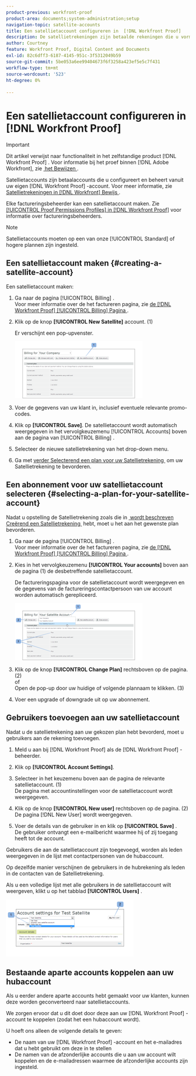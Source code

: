 ```yaml
---
product-previous: workfront-proof
product-area: documents;system-administration;setup
navigation-topic: satellite-accounts
title: Een satellietaccount configureren in  [!DNL Workfront Proof]
description: De satellietrekeningen zijn betaalde rekeningen die u vormt en van binnen uw eigen  [!DNL Workfront]  rekening van het Bewijs beheert. Voor meer informatie, zie "Satellietrekeningen in  [!DNL Workfront]  Bewijs.
author: Courtney
feature: Workfront Proof, Digital Content and Documents
exl-id: 82c6dff3-6187-4145-951c-3f5312049b59
source-git-commit: 5be053a6ee99404673f6f3258a423ef5e5c7f431
workflow-type: tm+mt
source-wordcount: '523'
ht-degree: 0%

---
```


# Een satellietaccount configureren in [!DNL Workfront Proof]

>[!IMPORTANT]
>
>Dit artikel verwijst naar functionaliteit in het zelfstandige product [!DNL Workfront Proof] . Voor informatie bij het proef binnen [!DNL Adobe Workfront], zie [&#x200B; het Bewijzen &#x200B;](../../../review-and-approve-work/proofing/proofing.md).

Satellietaccounts zijn betaalaccounts die u configureert en beheert vanuit uw eigen [!DNL Workfront Proof] -account. Voor meer informatie, zie [&#x200B; Satellietrekeningen in  [!DNL Workfront]  Bewijs &#x200B;](../../../workfront-proof/wp-acct-admin/satellite-accounts/sat-accts-in-wp.md).

Elke factureringsbeheerder kan een satellietaccount maken. Zie [[!UICONTROL Proof Permissions Profiles] in  [!DNL Workfront Proof]](../../../workfront-proof/wp-acct-admin/account-settings/proof-perm-profiles-in-wp.md) voor informatie over factureringsbeheerders.

>[!NOTE]
>
> Satellietaccounts moeten op een van onze [!UICONTROL Standard] of hogere plannen zijn ingesteld.

## Een satellietaccount maken {#creating-a-satellite-account}

Een satellietaccount maken:

1. Ga naar de pagina [!UICONTROL Billing] .\
   Voor meer informatie over de het factureren pagina, zie [&#x200B; de  [!DNL Workfront Proof] [!UICONTROL Billing] Pagina &#x200B;](../../../workfront-proof/wp-billingsettings/manage-your-billing/wp-billing-page.md).

1. Klik op de knop **[!UICONTROL New Satellite]** account. (1)

   Er verschijnt een pop-upvenster.

   ![&#x200B; New_Satellite_Account.png &#x200B;](assets/new-satellite-account-350x156.png)

1. Voer de gegevens van uw klant in, inclusief eventuele relevante promo-codes.
1. Klik op **[!UICONTROL Save]**. De satellietaccount wordt automatisch weergegeven in het vervolgkeuzemenu [!UICONTROL Accounts] boven aan de pagina van [!UICONTROL Billing] .
1. Selecteer de nieuwe satellietrekening van het drop-down menu.
1. Ga met [&#x200B; verder Selecterend een plan voor uw Satellietrekening &#x200B;](#selecting-a-plan-for-your-satellite-account) om uw Satellietrekening te bevorderen.

## Een abonnement voor uw satellietaccount selecteren {#selecting-a-plan-for-your-satellite-account}

Nadat u opstelling de Satellietrekening zoals die in [&#x200B; wordt beschreven Creërend een Satellietrekening &#x200B;](#creating-a-satellite-account) hebt, moet u het aan het gewenste plan bevorderen.

1. Ga naar de pagina [!UICONTROL Billing] .\
   Voor meer informatie over de het factureren pagina, zie [&#x200B; de  [!DNL Workfront Proof] [!UICONTROL Billing] Pagina &#x200B;](../../../workfront-proof/wp-billingsettings/manage-your-billing/wp-billing-page.md).

1. Kies in het vervolgkeuzemenu **[!UICONTROL Your accounts]** boven aan de pagina (1) de desbetreffende satellietaccount.

   De factureringspagina voor de satellietaccount wordt weergegeven en de gegevens van de factureringscontactpersoon van uw account worden automatisch gerepliceerd.

   ![&#x200B; Satellite_Account_Change_Plan.png &#x200B;](assets/satellite-account-change-plan-350x156.png)

1. Klik op de knop **[!UICONTROL Change Plan]** rechtsboven op de pagina. (2)\
   of\
   Open de pop-up door uw huidige of volgende plannaam te klikken. (3)

1. Voer een upgrade of downgrade uit op uw abonnement.

## Gebruikers toevoegen aan uw satellietaccount

Nadat u de satellietrekening aan uw gekozen plan hebt bevorderd, moet u gebruikers aan de rekening toevoegen.

1. Meld u aan bij [!DNL Workfront Proof] als de [!DNL Workfront Proof] -beheerder.
1. Klik op **[!UICONTROL Account Settings]**.
1. Selecteer in het keuzemenu boven aan de pagina de relevante satellietaccount. (1)\
   De pagina met accountinstellingen voor de satellietaccount wordt weergegeven.
1. Klik op de knop **[!UICONTROL New user]** rechtsboven op de pagina. (2)\
   De pagina [!DNL New User] wordt weergegeven.

1. Voer de details van de gebruiker in en klik op **[!UICONTROL Save]** .\
   De gebruiker ontvangt een e-mailbericht waarmee hij of zij toegang heeft tot de account.

Gebruikers die aan de satellietaccount zijn toegevoegd, worden als leden weergegeven in de lijst met contactpersonen van de hubaccount.

Op dezelfde manier verschijnen de gebruikers in de hubrekening als leden in de contacten van de Satellietrekening.

Als u een volledige lijst met alle gebruikers in de satellietaccount wilt weergeven, klikt u op het tabblad **[!UICONTROL Users]** .

![&#x200B; SA_New_User.png &#x200B;](assets/sa-new-user-350x156.png)

## Bestaande aparte accounts koppelen aan uw hubaccount

Als u eerder andere aparte accounts hebt gemaakt voor uw klanten, kunnen deze worden geconverteerd naar satellietaccounts.

We zorgen ervoor dat u dit doet door deze aan uw [!DNL Workfront Proof] -account te koppelen (zodat het een hubaccount wordt).

U hoeft ons alleen de volgende details te geven:

* De naam van uw [!DNL Workfront Proof] -account en het e-mailadres dat u hebt gebruikt om deze in te stellen
* De namen van de afzonderlijke accounts die u aan uw account wilt koppelen en de e-mailadressen waarmee de afzonderlijke accounts zijn ingesteld.
